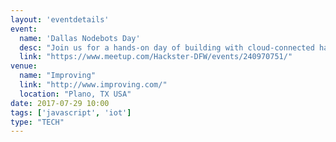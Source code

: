 ```yaml
---
layout: 'eventdetails'
event: 
  name: 'Dallas Nodebots Day'
  desc: "Join us for a hands-on day of building with cloud-connected hardware."
  link: "https://www.meetup.com/Hackster-DFW/events/240970751/"
venue: 
  name: "Improving"
  link: "http://www.improving.com/"
  location: "Plano, TX USA"
date: 2017-07-29 10:00
tags: ['javascript', 'iot']
type: "TECH"
---
```


   